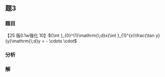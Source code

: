 ## 题3
### 题目
【25 版${0.1}\mathrm{w}$强化 10】${\int }_{0}^{1}\mathrm{\;d}x{\int }_{1}^{x}\frac{\tan y}{y}\mathrm{\;d}y =  - \cdots  \cdot$
### 分析

### 解
